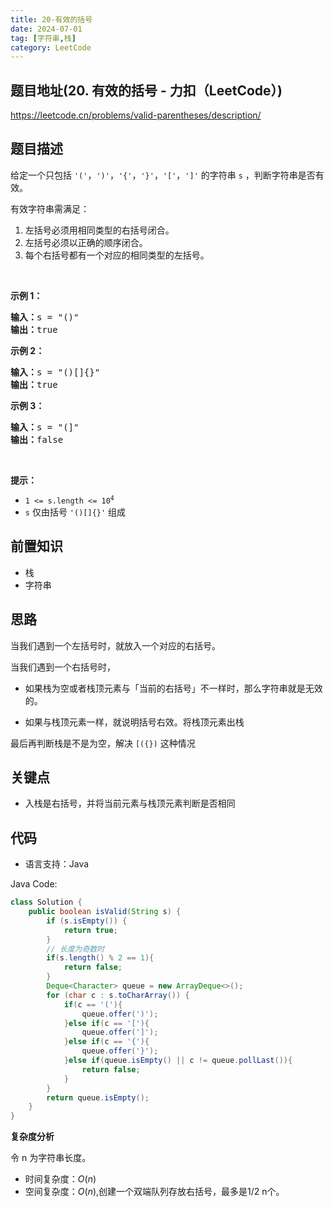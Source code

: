 ```yaml
---
title: 20-有效的括号
date: 2024-07-01
tag: [字符串,栈]
category: LeetCode
---
```


## 题目地址(20. 有效的括号 - 力扣（LeetCode）)

https://leetcode.cn/problems/valid-parentheses/description/

## 题目描述

<p>给定一个只包括 <code>'('</code>，<code>')'</code>，<code>'{'</code>，<code>'}'</code>，<code>'['</code>，<code>']'</code>&nbsp;的字符串 <code>s</code> ，判断字符串是否有效。</p>

<p>有效字符串需满足：</p>

<ol>
	<li>左括号必须用相同类型的右括号闭合。</li>
	<li>左括号必须以正确的顺序闭合。</li>
	<li>每个右括号都有一个对应的相同类型的左括号。</li>
</ol>

<p>&nbsp;</p>

<p><strong>示例 1：</strong></p>

<pre><strong>输入：</strong>s = "()"
<strong>输出：</strong>true
</pre>

<p><strong>示例&nbsp;2：</strong></p>

<pre><strong>输入：</strong>s = "()[]{}"
<strong>输出：</strong>true
</pre>

<p><strong>示例&nbsp;3：</strong></p>

<pre><strong>输入：</strong>s = "(]"
<strong>输出：</strong>false
</pre>

<p>&nbsp;</p>

<p><strong>提示：</strong></p>

<ul>
	<li><code>1 &lt;= s.length &lt;= 10<sup>4</sup></code></li>
	<li><code>s</code> 仅由括号 <code>'()[]{}'</code> 组成</li>
</ul>


## 前置知识

- 栈
- 字符串

## 思路

当我们遇到一个左括号时，就放入一个对应的右括号。

当我们遇到一个右括号时，

- 如果栈为空或者栈顶元素与「当前的右括号」不一样时，那么字符串就是无效的。

- 如果与栈顶元素一样，就说明括号右效。将栈顶元素出栈

最后再判断栈是不是为空，解决 `[({})` 这种情况

## 关键点

-  入栈是右括号，并将当前元素与栈顶元素判断是否相同

## 代码

- 语言支持：Java

Java Code:

```java
class Solution {
    public boolean isValid(String s) {
        if (s.isEmpty()) {
            return true;
        }
        // 长度为奇数时
        if(s.length() % 2 == 1){
            return false;
        }
        Deque<Character> queue = new ArrayDeque<>();
        for (char c : s.toCharArray()) {
            if(c == '('){
                queue.offer(')');
            }else if(c == '['){
                queue.offer(']');
            }else if(c == '{'){
                queue.offer('}');
            }else if(queue.isEmpty() || c != queue.pollLast()){
                return false;
            }
        }
        return queue.isEmpty();
    }
}
```


**复杂度分析**

令 n 为字符串长度。

- 时间复杂度：$O(n)$
- 空间复杂度：$O(n)$,创建一个双端队列存放右括号，最多是1/2 n个。

